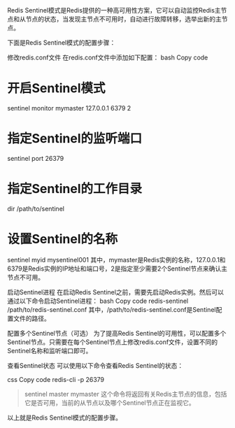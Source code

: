 Redis Sentinel模式是Redis提供的一种高可用性方案，它可以自动监控Redis主节点和从节点的状态，当发现主节点不可用时，自动进行故障转移，选举出新的主节点。

下面是Redis Sentinel模式的配置步骤：

修改redis.conf文件
在redis.conf文件中添加如下配置：
bash
Copy code
# 开启Sentinel模式
sentinel monitor mymaster 127.0.0.1 6379 2
# 指定Sentinel的监听端口
sentinel port 26379
# 指定Sentinel的工作目录
dir /path/to/sentinel
# 设置Sentinel的名称
sentinel myid mysentinel001
其中，mymaster是Redis实例的名称，127.0.0.1和6379是Redis实例的IP地址和端口号，2是指定至少需要2个Sentinel节点来确认主节点不可用。

启动Sentinel进程
在启动Redis Sentinel之前，需要先启动Redis实例。然后可以通过以下命令启动Sentinel进程：
bash
Copy code
redis-sentinel /path/to/redis-sentinel.conf
其中，/path/to/redis-sentinel.conf是Sentinel配置文件的路径。

配置多个Sentinel节点（可选）
为了提高Redis Sentinel的可用性，可以配置多个Sentinel节点。只需要在每个Sentinel节点上修改redis.conf文件，设置不同的Sentinel名称和监听端口即可。

查看Sentinel状态
可以使用以下命令查看Redis Sentinel的状态：

css
Copy code
redis-cli -p 26379
> sentinel master mymaster
这个命令将返回有关Redis主节点的信息，包括它是否可用，当前的从节点以及哪个Sentinel节点正在监视它。

以上就是Redis Sentinel模式的配置步骤。